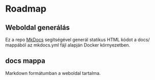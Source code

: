 # Roadmap

## Weboldal generálás
Ez a repo [MkDocs](https://www.mkdocs.org/) segítségével generál statikus HTML
kódot a docs/ mappából az mkdocs.yml fájl alapján Docker környezetben.

## docs mappa
Markdown formátumban a weboldal tartalma.
